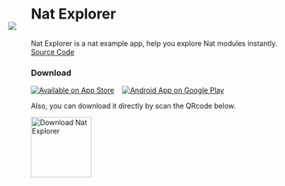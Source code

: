 # Nat Explorer

<img src="http://natjs.com/_assets/images/nat_screen_view.png" style="max-width: 720px; margin: -4% 0 0 -9%;">

Nat Explorer is a nat example app, help you explore Nat modules instantly. [Source Code](https://github.com/natjs/nat-explorer)

### Download

[![Available on App Store](http://natjs.com/_assets/images/btn_app_store.svg)](https://itunes.apple.com/us/app/nat-explorer/id1262312650)
&nbsp;&nbsp;
[![Android App on Google Play](http://natjs.com/_assets/images/btn_google_play.svg)](https://play.google.com/store/apps/details?id=com.instapp.natex)

Also, you can download it directly by scan the QRcode below.

<img src="http://natjs.com/_assets/images/nat-explorer_qrcode-s.png" alt="Download Nat Explorer" width="120" style="display: block;">
